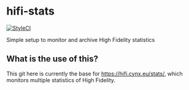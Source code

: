# hifi-stats #
[![StyleCI](https://styleci.io/repos/58229521/shield)](https://styleci.io/repos/58229521)

Simple setup to monitor and archive High Fidelity statistics

## What is the use of this? ##
This git here is currently the base for https://hifi.cynx.eu/stats/, which monitors multiple statistics of High Fidelity.
